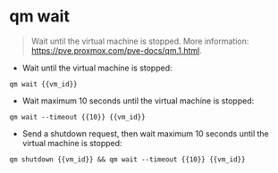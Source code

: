# qm wait

> Wait until the virtual machine is stopped.
> More information: <https://pve.proxmox.com/pve-docs/qm.1.html>.

- Wait until the virtual machine is stopped:

`qm wait {{vm_id}}`

- Wait maximum 10 seconds until the virtual machine is stopped:

`qm wait --timeout {{10}} {{vm_id}}`

- Send a shutdown request, then wait maximum 10 seconds until the virtual machine is stopped:

`qm shutdown {{vm_id}} && qm wait --timeout {{10}} {{vm_id}}`
